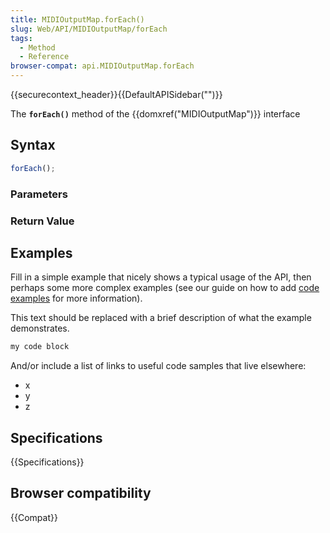 ```yaml
---
title: MIDIOutputMap.forEach()
slug: Web/API/MIDIOutputMap/forEach
tags:
  - Method
  - Reference
browser-compat: api.MIDIOutputMap.forEach
---
```

{{securecontext_header}}{{DefaultAPISidebar("")}}

The **`forEach()`** method of the {{domxref("MIDIOutputMap")}} interface 

## Syntax

```js
forEach();
```

### Parameters



### Return Value



## Examples

Fill in a simple example that nicely shows a typical usage of the API, then perhaps some more complex examples (see our guide on how to add [code examples](/en-US/docs/MDN/Contribute/Structures/Code_examples) for more information).

This text should be replaced with a brief description of what the example demonstrates.

```js
my code block
```

And/or include a list of links to useful code samples that live elsewhere:

*   x
*   y
*   z

## Specifications

{{Specifications}}

## Browser compatibility

{{Compat}}

